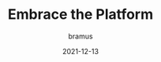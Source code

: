 ---
author: bramus
date: 2021-12-13
publisher: css
tags:
  - html
  - css
  - javascript
  - web-platform
target_url: https://css-tricks.com/embrace-the-platform/
title: Embrace the Platform
---